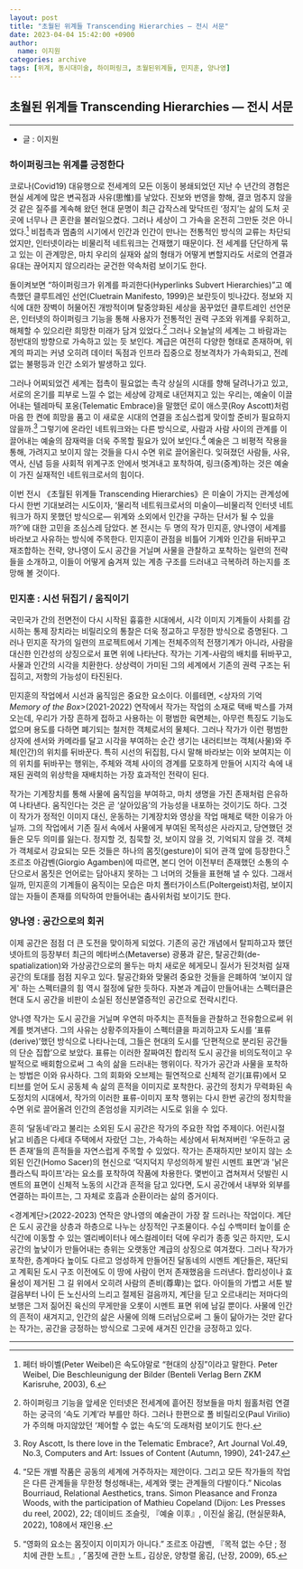 ```yaml
---
layout: post
title: "초월된 위계들 Transcending Hierarchies — 전시 서문"
date: 2023-04-04 15:42:00 +0900
author:
  name: 이지원
categories: archive
tags: [위계, 동시대미술, 하이퍼링크, 초월된위계들, 민지훈, 양나영]
---
```


## 초월된 위계들 Transcending Hierarchies — 전시 서문

---
- 글 : 이지원

### 하이퍼링크는 위계를 긍정한다

코로나(Covid19) 대유행으로 전세계의 모든 이동이 봉쇄되었던 지난 수 년간의 경험은 현실 세계에 많은 변곡점과 사유(思惟)를 낳았다. 진보와 번영을 향해, 결코 멈추지 않을 것 같은 질주를 계속해 왔던 현대 문명이 최근 갑작스레 맞닥뜨린 ‘정지’는 삶의 도처 곳곳에 너무나 큰 혼란을 불러일으켰다. 그러나 세상이 그 가속을 온전히 그만둔 것은 아니었다.[^1] 비접촉과 멈춤의 시기에서 인간과 인간이 만나는 전통적인 방식의 교류는 차단되었지만, 인터넷이라는 비물리적 네트워크는 건재했기 때문이다. 전 세계를 단단하게 묶고 있는 이 관계망은, 마치 우리의 실재와 삶의 형태가 어떻게 변할지라도 서로의 연결과 유대는 끊어지지 않으리라는 굳건한 약속처럼 보이기도 한다. 

돌이켜보면 “하이퍼링크가 위계를 파괴한다(Hyperlinks Subvert Hierarchies)”고 예측했던 클루트레인 선언(Cluetrain Manifesto, 1999)은 보란듯이 빗나갔다. 정보와 지식에 대한 장벽이 허물어진 개방적이며 탈중앙화된 세상을 꿈꾸었던 클루트레인 선언문은, 인터넷의 하이퍼링크 기능을 통해 사용자가 전통적인 권력 구조와 위계를 우회하고, 해체할 수 있으리란 희망찬 미래가 담겨 있었다.[^2] 그러나 오늘날의 세계는 그 바람과는 정반대의 방향으로 가속하고 있는 듯 보인다. 계급은 여전히 다양한 형태로 존재하며, 위계의 파괴는 커녕 오히려 데이터 독점과 인프라 집중으로 정보격차가 가속화되고, 전례없는 불평등과 인간 소외가 발생하고 있다.

그러나 어찌되었건 세계는 접촉이 필요없는 촉각 상실의 시대를 향해 달려나가고 있고, 서로의 온기를 피부로 느낄 수 없는 세상에 강제로 내던져지고 있는 우리는, 예술이 이끌어내는 텔레마틱 포옹(Telematic Embrace)을 말했던 로이 애스콧(Roy Ascott)처럼 마음 한 켠에 희망을 품고 이 새로운 시대의 연결을 조심스럽게 맞이할 준비가 필요하지 않을까.[^3] 그렇기에 온라인 네트워크와는 다른 방식으로, 사람과 사람 사이의 관계를 이끌어내는 예술의 잠재력을 더욱 주목할 필요가 있어 보인다.[^4] 예술은 그 비평적 작용을 통해, 가려지고 보이지 않는 것들을 다시 수면 위로 끌어올린다. 잊혀졌던 사람들, 사유, 역사, 신념 등을 사회적 위계구조 안에서 벗겨내고 포착하여, 링크(중계)하는 것은 예술이 가진 실재적인 네트워크로서의 힘이다. 

이번 전시 《초월된 위계들 Transcending Hierarchies》은 미술이 가지는 관계성에 다시 한번  기대보려는 시도이자, ‘물리적 네트워크로서의 미술이—비물리적 인터넷 네트워크가 하지 못했던 방식으로— 위계와 소외에서 인간을 구하는 단서가 될 수 있을까?’에 대한 고민을 조심스레 담았다. 본 전시는 두 명의 작가 민지훈, 양나영이 세계를 바라보고 사유하는 방식에 주목한다. 민지훈이 관점을 비틀어 기계와 인간을 뒤바꾸고 재조합하는 전략, 양나영이 도시 공간을 거닐며 사물을 관찰하고 포착하는 일련의 전략들을 소개하고, 이들이 어떻게 숨겨져 있는 계층 구조를 드러내고 극복하려 하는지를 조망해 볼 것이다.

### 민지훈 : 시선 뒤집기 / 움직이기

국민국가 간의 전면전이 다시 시작된 흉흉한 시대에서, 시각 이미지 기계들이 사회를 감시하는 통제 장치라는 비릴리오의 통찰은 더욱 정교하고 무정한 방식으로 증명된다. 그러나 민지훈 작가의 일련의 프로젝트에서 기계는 전체주의적 전쟁기계가 아니라, 사람을 대신한 인간성의 상징으로서 표면 위에 나타난다. 작가는 기계-사람의 배치를 뒤바꾸고, 사물과 인간의 시각을 치환한다. 상상력이 가미된 그의 세계에서 기존의 권력 구조는 뒤집히고, 저항의 가능성이 타진된다.

민지훈의 작업에서 시선과 움직임은 중요한 요소이다. 이를테면, \<상자의 기억 *Memory of the Box*>(2021-2022) 연작에서 작가는 작업의 소재로 택배 박스를 가져오는데, 우리가 가장 흔하게 접하고 사용하는 이 평범한 육면체는, 아무런 특징도 기능도 없으며 용도를 다하면 폐기되는 철저한 객체로서의 물체다. 그러나 작가가 이런 평범한 상자에 센서와 카메라를 달고 시각을 부여하는 순간 생기는 내러티브는 객체(사물)와 주체(인간)의 위치를 뒤바꾼다. 특히 시선의 뒤집힘, 다시 말해 바라보는 이와 보여지는 이의 위치를 뒤바꾸는 행위는, 주체와 객체 사이의 경계를 모호하게 만들어 시지각 속에 내재된 권력의 위상학을 재배치하는 가장 효과적인 전략이 된다. 

작가는 기계장치를 통해 사물에 움직임을 부여하고, 마치 생명을 가진 존재처럼  은유하여 나타낸다. 움직인다는 것은 곧 ‘살아있음’의 가능성을 내포하는 것이기도 하다. 그것이 작가가 정적인 이미지 대신, 운동하는 기계장치와 영상을 작업 매체로 택한 이유가 아닐까. 그의 작업에서 기존 질서 속에서 사물에게 부여된 목적성은 사라지고, 당연했던 것들은 모두 의미를 잃는다. 정지할 것, 침묵할 것, 보이지 않을 것, 기억되지 않을 것. 객체가 객체로서 강요되는 모든 것들은 하나의 몸짓(gesture)이 되어 관객 앞에 등장한다.[^5] 조르조 아감벤(Giorgio Agamben)에 따르면, 본디 언어 이전부터 존재했던 소통의 수단으로서 몸짓은 언어로는 담아내지 못하는 그 너머의 것들을 표현해 낼 수 있다. 그래서일까, 민지훈의 기계들이 움직이는 모습은 마치 폴터가이스트(Poltergeist)처럼, 보이지 않는 자들이 존재를 의탁하여 만들어내는 춤사위처럼 보이기도 한다. 

### 양나영 : 공간으로의 회귀

 이제 공간은 점점 더 큰 도전을 맞이하게 되었다. 기존의 공간 개념에서 탈피하고자 했던 넷아트의 등장부터 최근의 메타버스(Metaverse) 광풍과 같은, 탈공간화(de-spatialization)와 가상공간으로의 몰두는 마치 새로운 헤게모니 질서가 된것처럼 실재공간의 토대를 점점 지우고 있다. 탈공간화와 맞물려 중요한 것들을 은폐하여 ‘보이지 않게' 하는 스펙터클의 힘 역시 절정에 달한 듯하다. 자본과 계급이 만들어내는 스펙터클은 현대 도시 공간을 비판이 소실된 정신분열증적인 공간으로 전락시킨다.

양나영 작가는 도시 공간을 거닐며 우연히 마주치는 흔적들을 관찰하고 전유함으로써 위계를 벗겨낸다. 그의 사유는 상황주의자들이 스펙터클을 파괴하고자 도시를 ‘표류(derive)’했던 방식으로 나타나는데, 그들은 현대의 도시를 ‘단편적으로 분리된 공간들의 단순 집합’으로 보았다. 표류는 이러한 잘짜여진 합리적 도시 공간을 비의도적이고 우발적으로 배회함으로써 그 속의 삶을 드러내는 행위이다. 작가가 공간과 사물을 포착하는 방법은 이와 유사하다. 그의 회화와 오브제는 필연적으로 신체적 걷기(표류)에서 모티브를 얻어 도시 공동체 속 삶의 흔적을 이미지로 포착한다. 공간의 정치가 무력화된 속도정치의 시대에서, 작가의 이러한 표류-이미지 포착 행위는 다시 한번 공간의 정치학을 수면 위로 끌어올려 인간의 존엄성을 지키려는 시도로 읽을 수 있다.

흔히 ‘달동네’라고 불리는 소외된 도시 공간은 작가의 주요한 작업 주제이다. 어린시절 낡고 비좁은 다세대 주택에서 자랐던 그는, 가속하는 세상에서 뒤쳐져버린 ‘우둔하고 굼뜬 존재’들의 흔적들을 자연스럽게 주목할 수 있었다. 작가는 존재하지만 보이지 않는 소외된 인간(Homo Sacer)의 현신으로 ‘덕지덕지 무성의하게 발린 시멘트 표면’과 '낡은 플라스틱 파이프'라는 요소를 포착하여 작품에 차용한다. 몇번이고 겹쳐져서 덧발린 시멘트의 표면이 신체적 노동의 시간과 흔적을 담고 있다면, 도시 공간에서 내부와 외부를 연결하는 파이프는, 그 자체로 호흡과 순환이라는 삶의 증거이다. 

\<경계계단>(2022-2023) 연작은 양나영의 예술관이 가장 잘 드러나는 작업이다. 계단은 도시 공간을 상층과 하층으로 나누는 상징적인 구조물이다. 수십 수백미터 높이를 순식간에 이동할 수 있는 엘리베이터나 에스컬레이터 덕에 우리가 종종 잊곤 하지만, 도시 공간의 높낮이가 만들어내는 층위는 오랫동안 계급의 상징으로 여겨졌다. 그러나 작가가 포착한, 층계마다 높이도 다르고 엉성하게 만들어진 달동네의 시멘트 계단들은, 재단되고 계획된 도시 구조 이전에도 이 땅에 사람이 먼저 존재했음을 드러낸다. 합리성이나 효율성이 제거된 그 길 위에서 오히려 사람의 존비(尊卑)는 없다. 아이들의 가볍고 서툰 발걸음부터 나이 든 노신사의 느리고 절제된 걸음까지, 계단을 딛고 오르내리는 저마다의 보행은 그저 짊어진 육신의 무게만을 오롯이 시멘트 표면 위에 남길 뿐이다. 사물에 인간의 흔적이 새겨지고, 인간의 삶은 사물에 의해 드러남으로써 그 둘이 닮아가는 것만 같다는 작가는, 공간을 긍정하는 방식으로 그곳에 새겨진 인간을 긍정하고 있다.

---

[^1]: 페터 바이벨(Peter Weibel)은 속도야말로 “현대의 상징”이라고 말한다.  Peter Weibel, Die Beschleunigung der Bilder (Benteli Verlag Bern ZKM Karisruhe, 2003), 6.
[^2]:하이퍼링크 기능을 앞세운 인터넷은 전세계에 흩어진 정보들을 마치 웜홀처럼 연결하는 궁극의 ‘속도 기계’라 부를만 하다. 그러나 한편으로 폴 비릴리오(Paul Virilio)가 주의해 마지않았던 ‘제어할 수 없는 속도’의 도래처럼 보이기도 한다.
[^3]:Roy Ascott, Is there love in the Telematic Embrace?, Art Journal Vol.49, No.3, Computers and Art: Issues of Content (Autumn, 1990), 241-247.
[^4]:“모든 개별 작품은 공동의 세계에 거주하자는 제안이다. 그리고 모든 작가들의 작업은 다른 관계들을 무한정 형성해내는, 세계와 맺는 관계들의 다발이다.”  Nicolas Bourriaud, Relational Aesthetics, trans. Simon Pleasance and Fronza Woods, with the participation of Mathieu Copeland (Dijon: Les Presses du reel, 2002), 22; 데이비드 조슬릿, 『예술 이후』, 이진실 옮김, (현실문화A, 2022), 108에서 재인용.
[^5]:“영화의 요소는 몸짓이지 이미지가 아니다.”  조르조 아감벤, 『목적 없는 수단 ; 정치에 관한 노트』, ⌜몸짓에 관한 노트⌟ 김상운, 양창렬 옮김, (난장, 2009), 65.
